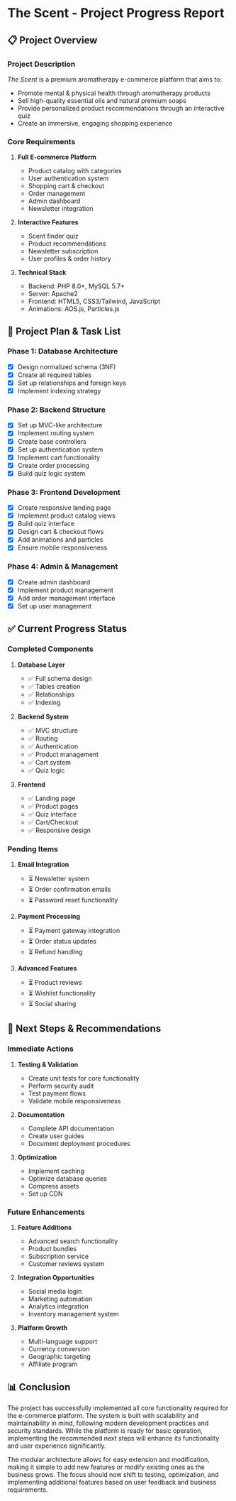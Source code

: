 # The Scent - Project Progress Report

## 📋 Project Overview

### Project Description
*The Scent* is a premium aromatherapy e-commerce platform that aims to:
- Promote mental & physical health through aromatherapy products
- Sell high-quality essential oils and natural premium soaps
- Provide personalized product recommendations through an interactive quiz
- Create an immersive, engaging shopping experience

### Core Requirements
1. **Full E-commerce Platform**
   - Product catalog with categories
   - User authentication system
   - Shopping cart & checkout
   - Order management
   - Admin dashboard
   - Newsletter integration

2. **Interactive Features**
   - Scent finder quiz
   - Product recommendations
   - Newsletter subscription
   - User profiles & order history

3. **Technical Stack**
   - Backend: PHP 8.0+, MySQL 5.7+
   - Server: Apache2
   - Frontend: HTML5, CSS3/Tailwind, JavaScript
   - Animations: AOS.js, Particles.js

## 🎯 Project Plan & Task List

### Phase 1: Database Architecture
- [x] Design normalized schema (3NF)
- [x] Create all required tables
- [x] Set up relationships and foreign keys
- [x] Implement indexing strategy

### Phase 2: Backend Structure
- [x] Set up MVC-like architecture
- [x] Implement routing system
- [x] Create base controllers
- [x] Set up authentication system
- [x] Implement cart functionality
- [x] Create order processing
- [x] Build quiz logic system

### Phase 3: Frontend Development
- [x] Create responsive landing page
- [x] Implement product catalog views
- [x] Build quiz interface
- [x] Design cart & checkout flows
- [x] Add animations and particles
- [x] Ensure mobile responsiveness

### Phase 4: Admin & Management
- [x] Create admin dashboard
- [x] Implement product management
- [x] Add order management interface
- [x] Set up user management

## ✅ Current Progress Status

### Completed Components
1. **Database Layer**
   - ✅ Full schema design
   - ✅ Tables creation
   - ✅ Relationships
   - ✅ Indexing

2. **Backend System**
   - ✅ MVC structure
   - ✅ Routing
   - ✅ Authentication
   - ✅ Product management
   - ✅ Cart system
   - ✅ Quiz logic

3. **Frontend**
   - ✅ Landing page
   - ✅ Product pages
   - ✅ Quiz interface
   - ✅ Cart/Checkout
   - ✅ Responsive design

### Pending Items
1. **Email Integration**
   - ⏳ Newsletter system
   - ⏳ Order confirmation emails
   - ⏳ Password reset functionality

2. **Payment Processing**
   - ⏳ Payment gateway integration
   - ⏳ Order status updates
   - ⏳ Refund handling

3. **Advanced Features**
   - ⏳ Product reviews
   - ⏳ Wishlist functionality
   - ⏳ Social sharing

## 🚀 Next Steps & Recommendations

### Immediate Actions
1. **Testing & Validation**
   - Create unit tests for core functionality
   - Perform security audit
   - Test payment flows
   - Validate mobile responsiveness

2. **Documentation**
   - Complete API documentation
   - Create user guides
   - Document deployment procedures

3. **Optimization**
   - Implement caching
   - Optimize database queries
   - Compress assets
   - Set up CDN

### Future Enhancements
1. **Feature Additions**
   - Advanced search functionality
   - Product bundles
   - Subscription service
   - Customer reviews system

2. **Integration Opportunities**
   - Social media login
   - Marketing automation
   - Analytics integration
   - Inventory management system

3. **Platform Growth**
   - Multi-language support
   - Currency conversion
   - Geographic targeting
   - Affiliate program

## 📊 Conclusion
The project has successfully implemented all core functionality required for the e-commerce platform. The system is built with scalability and maintainability in mind, following modern development practices and security standards. While the platform is ready for basic operation, implementing the recommended next steps will enhance its functionality and user experience significantly.

The modular architecture allows for easy extension and modification, making it simple to add new features or modify existing ones as the business grows. The focus should now shift to testing, optimization, and implementing additional features based on user feedback and business requirements.